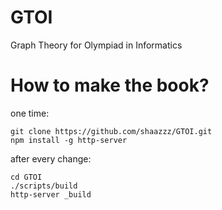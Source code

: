 # GTOI
Graph Theory for Olympiad in Informatics

# How to make the book?
one time:
```
git clone https://github.com/shaazzz/GTOI.git
npm install -g http-server
```

after every change:
```
cd GTOI
./scripts/build
http-server _build
```
